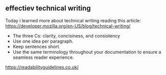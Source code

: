 ## effectiev technical writing

Today i learned more about technical writing reading this article: https://developer.mozilla.org/en-US/blog/technical-writing/

- The three Cs: clarity, concisiness, and consistency
- Use one idea per paragraph.
- Keep sentences short.
- Use the same terminology throughout your documentation to ensure a seamless reader experience.


https://readabilityguidelines.co.uk/